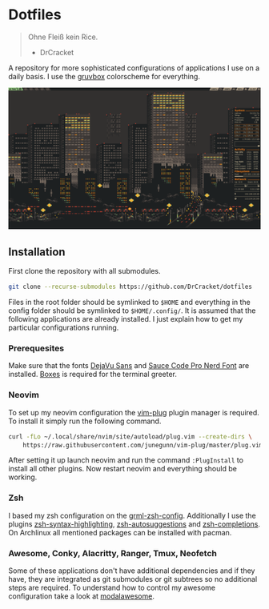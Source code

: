# Dotfiles

> Ohne Fleiß kein Rice.
> - DrCracket

A repository for more sophisticated configurations of applications I use on a
daily basis. I use the
[gruvbox](https://github.com/morhetz/gruvbox) colorscheme for everything.

![](.rice.png)

## Installation

First clone the repository with all submodules.

```sh
git clone --recurse-submodules https://github.com/DrCracket/dotfiles
```

Files in the root folder should be symlinked to `$HOME` and everything in the
config folder should be symlinked to `$HOME/.config/`. It is assumed that the
following applications are already installed. I just explain how to get my
particular configurations running.

### Prerequesites

Make sure that the fonts [DejaVu Sans](https://dejavu-fonts.github.io/) and
[Sauce Code Pro Nerd
Font](https://github.com/ryanoasis/nerd-fonts/tree/master/patched-fonts/SourceCodePro)
are installed.
[Boxes](https://boxes.thomasjensen.com/) is required for the terminal greeter.

### Neovim

To set up my neovim configuration the
[vim-plug](https://github.com/junegunn/vim-plug) plugin manager is required. To
install it simply run the following command.

```sh
curl -fLo ~/.local/share/nvim/site/autoload/plug.vim --create-dirs \
    https://raw.githubusercontent.com/junegunn/vim-plug/master/plug.vim
```

After setting it up launch neovim and run the command `:PlugInstall` to install
all other plugins. Now restart neovim and everything should be working.

### Zsh

I based my zsh configuration on the
[grml-zsh-config](https://github.com/grml/grml-etc-core/tree/master/usr_share_grml/zsh).
Additionally I use the plugins
[zsh-syntax-highlighting](https://github.com/zsh-users/zsh-syntax-highlighting),
[zsh-autosuggestions](https://github.com/zsh-users/zsh-autosuggestions) and
[zsh-completions](https://github.com/zsh-users/zsh-completions). On Archlinux
all mentioned packages can be installed with pacman.

### Awesome, Conky, Alacritty, Ranger, Tmux, Neofetch

Some of these applications don't have additional dependencies and if they have,
they are integrated as git submodules or git subtrees so no additional steps
are required. To understand how to control my awesome configuration take a look
at [modalawesome](https://github.com/DrCracket/modalawesome).
